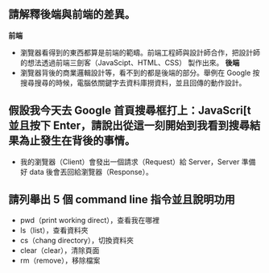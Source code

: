 ## 請解釋後端與前端的差異。
**前端**
- 瀏覽器看得到的東西都算是前端的範疇。前端工程師與設計師合作，把設計師的想法透過前端三劍客（JavaScipt、HTML、CSS） 製作出來。
**後端**
- 瀏覽器背後的商業邏輯設計等，看不到的都是後端的部分。舉例在 Google 按搜尋搜尋的時候，電腦依關鍵字去資料庫撈資料，並且回傳的動作設計。

## 假設我今天去 Google 首頁搜尋框打上：JavaScri[t 並且按下 Enter，請說出從這一刻開始到我看到搜尋結果為止發生在背後的事情。
- 我的瀏覽器（Client）會發出一個請求（Request）給 Server，Server 準備好 data 後會丟回給瀏覽器（Response）。

## 請列舉出 5 個 command line 指令並且說明功用
- pwd（print working direct），查看我在哪裡
- ls（list），查看資料夾
- cs（chang directory），切換資料夾
- clear（clear），清除頁面
- rm（remove），移除檔案